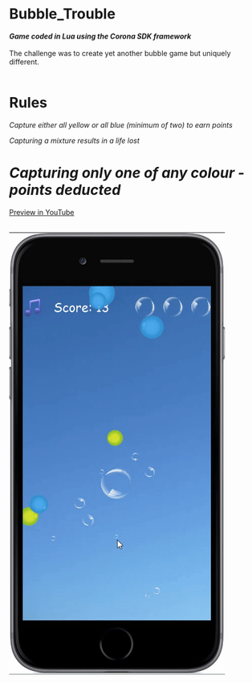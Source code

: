 # Bubble_Trouble
***Game coded in Lua using the Corona SDK framework***<br><br>
The challenge was to create yet another bubble game but uniquely different.<br><br>

**Rules**
==========
*Capture either all yellow or all blue (minimum of two) to earn points*

*Capturing a mixture results in a life lost*

*Capturing only one of any colour - points deducted*
==========
[Preview in YouTube](https://youtu.be/x1DRFS2TXGU)
<br><br>

![alt tag](https://github.com/iluso-6/Bubble_Trouble/blob/master/bb.gif?raw=true?raw=true?raw=true)
